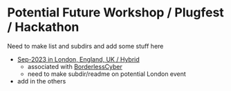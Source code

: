 # Potential Future Workshop / Plugfest / Hackathon
Need to make list and subdirs and add some stuff here
* [Sep-2023 in London, England, UK / Hybrid](./2023-09-London/README.md)
  - associated with [BorderlessCyber](https://borderlesscyber2023.oasis-open.org/home)
  - need to make subdir/readme on potential London event
* add in the others
